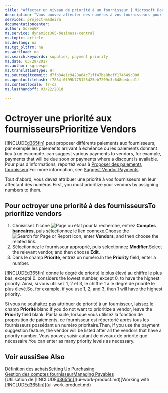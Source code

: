 ```yaml
---
title: "Affecter un niveau de priorité à un fournisseur | Microsoft Docs"
description: "Vous pouvez affecter des numéros à vos fournisseurs pour les classer par ordre de priorité et faciliter des propositions de paiement dans Business Central."
services: project-madeira
documentationcenter: 
author: SorenGP
ms.service: dynamics365-business-central
ms.topic: article
ms.devlang: na
ms.tgt_pltfrm: na
ms.workload: na
ms.search.keywords: supplier, payment priority
ms.date: 03/29/2017
ms.author: sgroespe
ms.translationtype: HT
ms.sourcegitcommit: d7fb34e1c9428a64c71ff47be8bcff174649c00d
ms.openlocfilehash: f7834f0f99b775125425eb7209c3c648de4ccd1f
ms.contentlocale: fr-ca
ms.lasthandoff: 03/22/2018

---
```

# <a name="prioritize-vendors"></a><span data-ttu-id="f921c-103">Octroyer une priorité aux fournisseurs</span><span class="sxs-lookup"><span data-stu-id="f921c-103">Prioritize Vendors</span></span>
[!INCLUDE[d365fin](includes/d365fin_md.md)]<span data-ttu-id="f921c-104"> peut proposer différents paiements aux fournisseurs, par exemple les paiements arrivant à échéance ou les paiements donnant lieu à un escompte.</span><span class="sxs-lookup"><span data-stu-id="f921c-104"> can suggest various payments to vendors, for example, payments that will be due soon or payments where a discount is available.</span></span> <span data-ttu-id="f921c-105">Pour plus d'informations, reportez vous à [Proposer des paiements fournisseur](payables-how-suggest-vendor-payments.md).</span><span class="sxs-lookup"><span data-stu-id="f921c-105">For more information, see [Suggest Vendor Payments](payables-how-suggest-vendor-payments.md).</span></span>

<span data-ttu-id="f921c-106">Tout d'abord, vous devez attribuer une priorité à vos fournisseurs en leur affectant des numéros.</span><span class="sxs-lookup"><span data-stu-id="f921c-106">First, you must prioritize your vendors by assigning numbers to them.</span></span>

## <a name="to-prioritize-vendors"></a><span data-ttu-id="f921c-107">Pour octroyer une priorité à des fournisseurs</span><span class="sxs-lookup"><span data-stu-id="f921c-107">To prioritize vendors</span></span>
1. <span data-ttu-id="f921c-108">Choisissez l'icône ![Page ou état pour la recherche](media/ui-search/search_small.png "icône Page ou état pour la recherche"), entrez **Comptes bancaires**, puis sélectionnez le lien connexe.</span><span class="sxs-lookup"><span data-stu-id="f921c-108">Choose the ![Search for Page or Report](media/ui-search/search_small.png "Search for Page or Report icon") icon, enter **Vendors**, and then choose the related link.</span></span>
2. <span data-ttu-id="f921c-109">Sélectionnez le fournisseur approprié, puis sélectionnez **Modifier**.</span><span class="sxs-lookup"><span data-stu-id="f921c-109">Select the relevant vendor, and then choose **Edit**.</span></span>
3. <span data-ttu-id="f921c-110">Dans le champ **Priorité**, entrez un numéro.</span><span class="sxs-lookup"><span data-stu-id="f921c-110">In the **Priority** field, enter a number.</span></span>

[!INCLUDE[d365fin](includes/d365fin_md.md)]<span data-ttu-id="f921c-111"> donne le degré de priorité le plus élevé au chiffre le plus bas, excepté 0.</span><span class="sxs-lookup"><span data-stu-id="f921c-111"> considers the lowest number, except 0, to have the highest priority.</span></span> <span data-ttu-id="f921c-112">Ainsi, si vous utilisez 1, 2 et 3, le chiffre 1 a le degré de priorité le plus élevé.</span><span class="sxs-lookup"><span data-stu-id="f921c-112">So, for example, if you use 1, 2, and 3, then 1 will have the highest priority.</span></span>

<span data-ttu-id="f921c-113">Si vous ne souhaitez pas attribuer de priorité à un fournisseur, laissez le champ **Priorité** blanc.</span><span class="sxs-lookup"><span data-stu-id="f921c-113">If you do not want to prioritize a vendor, leave the **Priority** field blank.</span></span> <span data-ttu-id="f921c-114">Par la suite, lorsque vous utilisez la fonction de proposition de paiements, ce fournisseur est répertorié après tous les fournisseurs possédant un numéro prioritaire.</span><span class="sxs-lookup"><span data-stu-id="f921c-114">Then, if you use the payment suggestion feature, the vendor will be listed after all the vendors that have a priority number.</span></span> <span data-ttu-id="f921c-115">Vous pouvez saisir autant de niveaux de priorité que nécessaire.</span><span class="sxs-lookup"><span data-stu-id="f921c-115">You can enter as many priority levels as necessary.</span></span>

## <a name="see-also"></a><span data-ttu-id="f921c-116">Voir aussi</span><span class="sxs-lookup"><span data-stu-id="f921c-116">See Also</span></span>
[<span data-ttu-id="f921c-117">Définition des achats</span><span class="sxs-lookup"><span data-stu-id="f921c-117">Setting Up Purchasing</span></span>](purchasing-setup-purchasing.md)  
[<span data-ttu-id="f921c-118">Gestion des comptes fournisseur</span><span class="sxs-lookup"><span data-stu-id="f921c-118">Managing Payables</span></span>](payables-manage-payables.md)  
<span data-ttu-id="f921c-119">[Utilisation de [!INCLUDE[d365fin](includes/d365fin_md.md)]](ui-work-product.md)</span><span class="sxs-lookup"><span data-stu-id="f921c-119">[Working with [!INCLUDE[d365fin](includes/d365fin_md.md)]](ui-work-product.md)</span></span>

